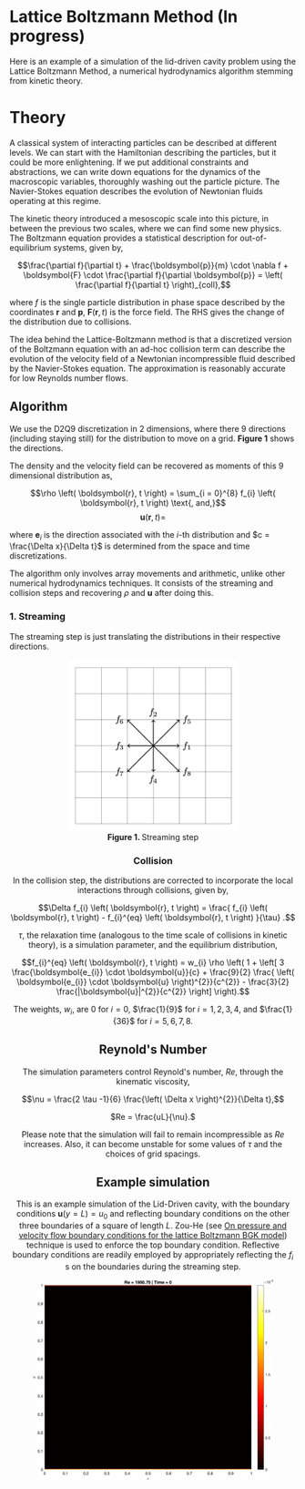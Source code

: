 # Lattice Boltzmann Method (In progress)

Here is an example of a simulation of the lid-driven cavity problem using the Lattice Boltzmann Method, a numerical hydrodynamics algorithm stemming from kinetic theory.

# Theory

A classical system of interacting particles can be described at different levels. We can start with the Hamiltonian describing the particles, but it could be more enlightening. If we put additional constraints and abstractions, we can write down equations for the dynamics of the macroscopic variables, thoroughly washing out the particle picture. The Navier-Stokes equation describes the evolution of Newtonian fluids operating at this regime. 

The kinetic theory introduced a mesoscopic scale into this picture, in between the previous two scales, where we can find some new physics. The Boltzmann equation provides a statistical description for out-of-equilibrium systems, given by,

$$\frac{\partial f}{\partial t} + \frac{\boldsymbol{p}}{m} \cdot \nabla f + \boldsymbol{F} \cdot \frac{\partial f}{\partial \boldsymbol{p}} = \left( \frac{\partial f}{\partial t} \right)_{coll},$$

where $f$ is the single particle distribution in phase space described by the coordinates $\boldsymbol{r}$ and $\boldsymbol{p}$, $\boldsymbol{F} \left( \boldsymbol{r}, t \right)$ is the force field. The RHS gives the change of the distribution due to collisions.

The idea behind the Lattice-Boltzmann method is that a discretized version of the Boltzmann equation with an ad-hoc collision term can describe the evolution of the velocity field of a Newtonian incompressible fluid described by the Navier-Stokes equation. The approximation is reasonably accurate for low Reynolds number flows.

## Algorithm

We use the D2Q9 discretization in 2 dimensions, where there $9$ directions (including staying still) for the distribution to move on a grid. **Figure 1** shows the directions.

The density and the velocity field can be recovered as moments of this $9$ dimensional distribution as,

$$\rho \left( \boldsymbol{r}, t \right) =  \sum_{i = 0}^{8} f_{i} \left( \boldsymbol{r}, t \right) \text{, and,}$$
$$\boldsymbol{u} \left( \boldsymbol{r}, t \right) = $$

where $\boldsymbol{e}_{i}$ is the direction associated with the $i\text{-th}$ distribution and $c = \frac{\Delta x}{\Delta t}$ is determined from the space and time discretizations.

The algorithm only involves array movements and arithmetic, unlike other numerical hydrodynamics techniques. It consists of the streaming and collision steps and recovering $\rho \text{ and } \boldsymbol{u}$ after doing this.

### 1. Streaming

The streaming step is just translating the distributions in their respective directions.
<center>

<img src='streaming_step.gif' alt=''  width="300px" />
<center><b> Figure 1. </b> Streaming step </center>


### Collision

In the collision step, the distributions are corrected to incorporate the local interactions through collisions, given by,

$$\Delta f_{i} \left( \boldsymbol{r}, t \right) = \frac{ f_{i} \left( \boldsymbol{r}, t \right) - f_{i}^{eq} \left( \boldsymbol{r}, t \right) }{\tau} .$$

$\tau$, the relaxation time (analogous to the time scale of collisions in kinetic theory), is a simulation parameter, and the equilibrium distribution,

$$f_{i}^{eq} \left( \boldsymbol{r}, t \right) = w_{i} \rho \left( 1 + \left[ 3 \frac{\boldsymbol{e_{i}} \cdot \boldsymbol{u}}{c} + \frac{9}{2} \frac{ \left( \boldsymbol{e_{i}} \cdot \boldsymbol{u} \right)^{2}}{c^{2}} - \frac{3}{2} \frac{|\boldsymbol{u}|^{2}}{c^{2}} \right] \right).$$

The weights, $w_{i}$, are $0$ for $i = 0$, $\frac{1}{9}$ for $i = 1, 2, 3, 4,$ and $\frac{1}{36}$ for $i = 5, 6, 7, 8.$ 

## Reynold's Number

The simulation parameters control Reynold's number, $Re$, through the kinematic viscosity,

$$\nu = \frac{2 \tau -1}{6} \frac{\left( \Delta x \right)^{2}}{\Delta t},$$
 
$Re = \frac{uL}{\nu}.$

Please note that the simulation will fail to remain incompressible as $Re$ increases. Also, it can become unstable for some values of $\tau$ and the choices of grid spacings.

## Example simulation

This is an example simulation of the Lid-Driven cavity, with the boundary conditions $\boldsymbol{u} \left( y = L  \right) = u_{0}$ and reflecting boundary conditions on the other three boundaries of a square of length $L$. Zou-He (see [On pressure and velocity flow boundary conditions for the lattice Boltzmann BGK model](https://arxiv.org/abs/comp-gas/9508001)) technique is used to enforce the top boundary condition. Reflective boundary conditions are readily employed by appropriately reflecting the $f_{i}$ s on the boundaries during the streaming step.

<center>
  <figure style="display:block margin: 0 auto 0.55em;">
      <img style="width:500px" src="Flow 1950.75.gif">
  </figure>
</center>
